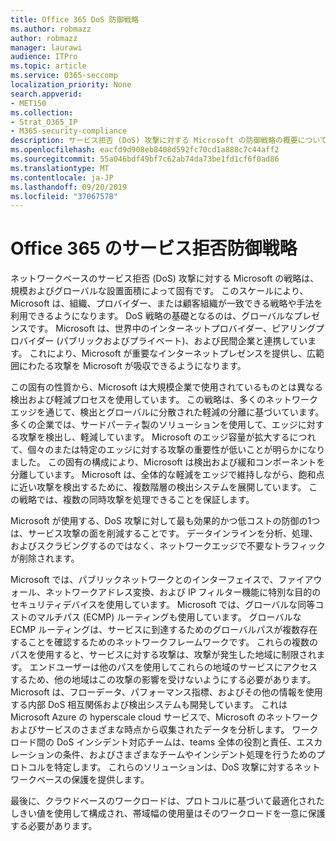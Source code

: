 ```yaml
---
title: Office 365 DoS 防御戦略
ms.author: robmazz
author: robmazz
manager: laurawi
audience: ITPro
ms.topic: article
ms.service: O365-seccomp
localization_priority: None
search.appverid:
- MET150
ms.collection:
- Strat_O365_IP
- M365-security-compliance
description: サービス拒否 (DoS) 攻撃に対する Microsoft の防御戦略の概要について説明します。
ms.openlocfilehash: eacfd9d908eb8408d592fc70cd1a888c7c44aff2
ms.sourcegitcommit: 55a046bdf49bf7c62ab74da73be1fd1cf6f0ad86
ms.translationtype: MT
ms.contentlocale: ja-JP
ms.lasthandoff: 09/20/2019
ms.locfileid: "37067578"
---
```

# <a name="office-365-denial-of-service-defense-strategy"></a>Office 365 のサービス拒否防御戦略

ネットワークベースのサービス拒否 (DoS) 攻撃に対する Microsoft の戦略は、規模およびグローバルな設置面積によって固有です。 このスケールにより、Microsoft は、組織、プロバイダー、または顧客組織が一致できる戦略や手法を利用できるようになります。 DoS 戦略の基礎となるのは、グローバルなプレゼンスです。 Microsoft は、世界中のインターネットプロバイダー、ピアリングプロバイダー (パブリックおよびプライベート)、および民間企業と連携しています。 これにより、Microsoft が重要なインターネットプレゼンスを提供し、広範囲にわたる攻撃を Microsoft が吸収できるようになります。

この固有の性質から、Microsoft は大規模企業で使用されているものとは異なる検出および軽減プロセスを使用しています。 この戦略は、多くのネットワークエッジを通じて、検出とグローバルに分散された軽減の分離に基づいています。 多くの企業では、サードパーティ製のソリューションを使用して、エッジに対する攻撃を検出し、軽減しています。 Microsoft のエッジ容量が拡大するにつれて、個々のまたは特定のエッジに対する攻撃の重要性が低いことが明らかになりました。 この固有の構成により、Microsoft は検出および緩和コンポーネントを分離しています。 Microsoft は、全体的な軽減をエッジで維持しながら、飽和点に近い攻撃を検出するために、複数階層の検出システムを展開しています。 この戦略では、複数の同時攻撃を処理できることを保証します。

Microsoft が使用する、DoS 攻撃に対して最も効果的かつ低コストの防御の1つは、サービス攻撃の面を削減することです。 データインラインを分析、処理、およびスクラビングするのではなく、ネットワークエッジで不要なトラフィックが削除されます。

Microsoft では、パブリックネットワークとのインターフェイスで、ファイアウォール、ネットワークアドレス変換、および IP フィルター機能に特別な目的のセキュリティデバイスを使用しています。 Microsoft では、グローバルな同等コストのマルチパス (ECMP) ルーティングも使用しています。 グローバルな ECMP ルーティングは、サービスに到達するためのグローバルパスが複数存在することを確認するためのネットワークフレームワークです。 これらの複数のパスを使用すると、サービスに対する攻撃は、攻撃が発生した地域に制限されます。 エンドユーザーは他のパスを使用してこれらの地域のサービスにアクセスするため、他の地域はこの攻撃の影響を受けないようにする必要があります。 Microsoft は、フローデータ、パフォーマンス指標、およびその他の情報を使用する内部 DoS 相互関係および検出システムも開発しています。 これは Microsoft Azure の hyperscale cloud サービスで、Microsoft のネットワークおよびサービスのさまざまな時点から収集されたデータを分析します。 ワークロード間の DoS インシデント対応チームは、teams 全体の役割と責任、エスカレーションの条件、およびさまざまなチームやインシデント処理を行うためのプロトコルを特定します。 これらのソリューションは、DoS 攻撃に対するネットワークベースの保護を提供します。

最後に、クラウドベースのワークロードは、プロトコルに基づいて最適化されたしきい値を使用して構成され、帯域幅の使用量はそのワークロードを一意に保護する必要があります。
